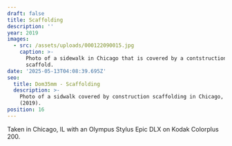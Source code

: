 ```yaml
---
draft: false
title: Scaffolding
description: ''
year: 2019
images:
  - src: /assets/uploads/000122090015.jpg
    caption: >-
      Photo of a sidewalk in Chicago that is covered by a contstruction
      scaffold.
date: '2025-05-13T04:08:39.695Z'
seo:
  title: Dom35mm - Scaffolding
  description: >-
    Photo of a sidwalk covered by construction scaffolding in Chicago, IL
    (2019).
position: 16
---
```




Taken in Chicago, IL with an Olympus Stylus Epic DLX on Kodak Colorplus 200.

